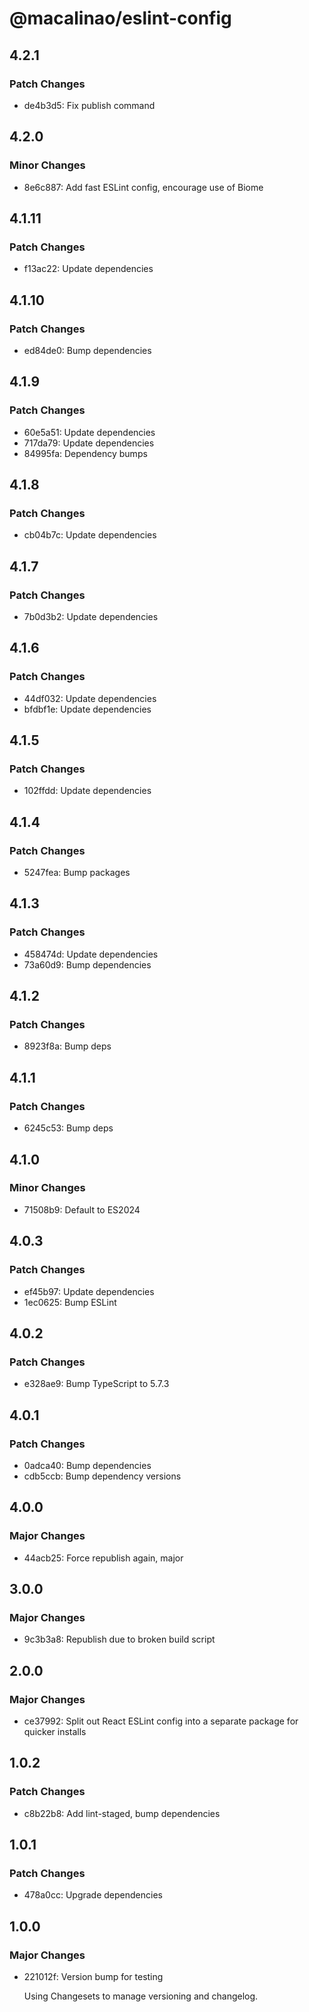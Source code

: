 # @macalinao/eslint-config

## 4.2.1

### Patch Changes

- de4b3d5: Fix publish command

## 4.2.0

### Minor Changes

- 8e6c887: Add fast ESLint config, encourage use of Biome

## 4.1.11

### Patch Changes

- f13ac22: Update dependencies

## 4.1.10

### Patch Changes

- ed84de0: Bump dependencies

## 4.1.9

### Patch Changes

- 60e5a51: Update dependencies
- 717da79: Update dependencies
- 84995fa: Dependency bumps

## 4.1.8

### Patch Changes

- cb04b7c: Update dependencies

## 4.1.7

### Patch Changes

- 7b0d3b2: Update dependencies

## 4.1.6

### Patch Changes

- 44df032: Update dependencies
- bfdbf1e: Update dependencies

## 4.1.5

### Patch Changes

- 102ffdd: Update dependencies

## 4.1.4

### Patch Changes

- 5247fea: Bump packages

## 4.1.3

### Patch Changes

- 458474d: Update dependencies
- 73a60d9: Bump dependencies

## 4.1.2

### Patch Changes

- 8923f8a: Bump deps

## 4.1.1

### Patch Changes

- 6245c53: Bump deps

## 4.1.0

### Minor Changes

- 71508b9: Default to ES2024

## 4.0.3

### Patch Changes

- ef45b97: Update dependencies
- 1ec0625: Bump ESLint

## 4.0.2

### Patch Changes

- e328ae9: Bump TypeScript to 5.7.3

## 4.0.1

### Patch Changes

- 0adca40: Bump dependencies
- cdb5ccb: Bump dependency versions

## 4.0.0

### Major Changes

- 44acb25: Force republish again, major

## 3.0.0

### Major Changes

- 9c3b3a8: Republish due to broken build script

## 2.0.0

### Major Changes

- ce37992: Split out React ESLint config into a separate package for quicker installs

## 1.0.2

### Patch Changes

- c8b22b8: Add lint-staged, bump dependencies

## 1.0.1

### Patch Changes

- 478a0cc: Upgrade dependencies

## 1.0.0

### Major Changes

- 221012f: Version bump for testing

  Using Changesets to manage versioning and changelog.
